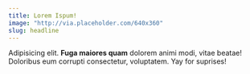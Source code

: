 ```yaml
---
title: Lorem Ispum!
image: "http://via.placeholder.com/640x360"
slug: headline
---
```


Adipisicing elit. **Fuga maiores quam** dolorem animi modi, vitae beatae! Doloribus eum corrupti consectetur, voluptatem. Yay for suprises!
